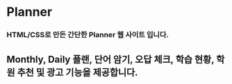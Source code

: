 # Planner
### HTML/CSS로 만든 간단한 Planner 웹 사이트 입니다. 
## Monthly, Daily 플랜, 단어 암기, 오답 체크, 학습 현황, 학원 추천 및 광고 기능을 제공합니다.
